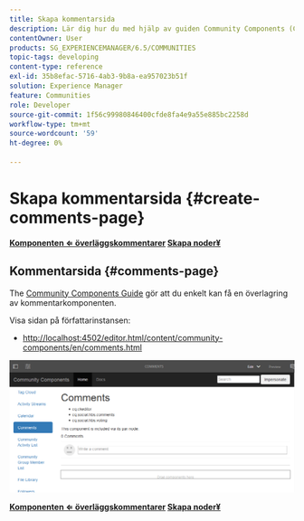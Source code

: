 ```yaml
---
title: Skapa kommentarsida
description: Lär dig hur du med hjälp av guiden Community Components (Community-komponenter) enkelt kan få en överlagring av kommentarkomponenten.
contentOwner: User
products: SG_EXPERIENCEMANAGER/6.5/COMMUNITIES
topic-tags: developing
content-type: reference
exl-id: 35b8efac-5716-4ab3-9b8a-ea957023b51f
solution: Experience Manager
feature: Communities
role: Developer
source-git-commit: 1f56c99980846400cfde8fa4e9a55e885bc2258d
workflow-type: tm+mt
source-wordcount: '59'
ht-degree: 0%

---
```


# Skapa kommentarsida {#create-comments-page}

**[Komponenten ⇐ överläggskommentarer](overlay-comments.md) [Skapa noder¥](overlay-create-nodes.md)**

## Kommentarsida {#comments-page}

The [Community Components Guide](components-guide.md) gör att du enkelt kan få en överlagring av kommentarkomponenten.

Visa sidan på författarinstansen:

* [http://localhost:4502/editor.html/content/community-components/en/comments.html](http://localhost:4502/editor.html/content/community-components/en/comments.html)

![kommentarer](assets/comments.png)

**[Komponenten ⇐ överläggskommentarer](overlay-comments.md) [Skapa noder¥](overlay-create-nodes.md)**
